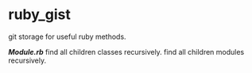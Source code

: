 ruby_gist
=========

git storage for useful ruby methods.

***Module.rb***
find all children classes recursively.
find all children modules recursively.
